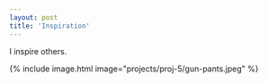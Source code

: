 ```yaml
---
layout: post
title: 'Inspiration'
---
```


I inspire others.

{% include image.html image="projects/proj-5/gun-pants.jpeg" %}
